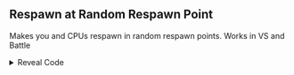 ## Respawn at Random Respawn Point

Makes you and CPUs respawn in random respawn points. Works in VS and Battle

<details>
<summary>Reveal Code</summary>

```armv7
002EDCD0 EB0E48E5
E068006C 00000028
E59F2014 E12FFF32 
E5901004 E3A00000 
E59F2008 E12FFF32 
E59FF004 003A83EC
003D7998 002EDD0C 
```
</details>